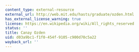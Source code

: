 ```yaml
---
content_type: external-resource
external_url: http://web.mit.edu/hasts/graduate/ozden.html
has_external_license_warning: true
license: https://en.wikipedia.org/wiki/All_rights_reserved
status: ''
title: Canay Ozden
uid: d03a9bc1-f1f0-454f-9105-c900d70c5a22
wayback_url: ''
---
```

